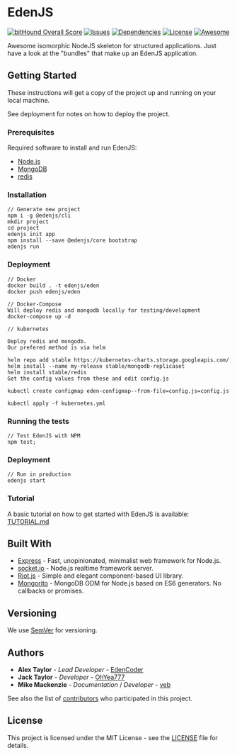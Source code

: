 # EdenJS
[![bitHound Overall Score](https://img.shields.io/bithound/code/github/eden-js/cli.svg?label=bitHound%20Overall%20Score&style=flat-square)](https://www.bithound.io/github/eden-js/cli)
[![Issues](https://img.shields.io/github/issues/eden-js/cli.svg?style=flat-square)](https://github.com/eden-js/cli/issues)
[![Dependencies](https://david-dm.org/eden-js/cli.svg?style=flat-square)](https://github.com/eden-js/cli)
[![License](https://img.shields.io/badge/license-MIT-blue.svg?style=flat-square)](https://github.com/eden-js/cli)
[![Awesome](https://img.shields.io/badge/awesome-true-green.svg?style=flat-square)](https://github.com/eden-js/cli)

Awesome isomorphic NodeJS skeleton for structured applications. Just have a look at the "bundles" that make up an EdenJS application.

## Getting Started
These instructions will get a copy of the project up and running on your local machine.

See deployment for notes on how to deploy the project.

### Prerequisites
Required software to install and run EdenJS:

* [Node.js](http://nodejs.org/)
* [MongoDB](https://www.mongodb.com/)
* [redis](https://redis.io/)

### Installation
```
// Generate new project
npm i -g @edenjs/cli
mkdir project
cd project
edenjs init app
npm install --save @edenjs/core bootstrap
edenjs run
```

### Deployment
```
// Docker
docker build . -t edenjs/eden
docker push edenjs/eden

// Docker-Compose
Will deploy redis and mongodb locally for testing/development
docker-compose up -d
```

```
// kubernetes

Deploy redis and mongodb.
Our prefered method is via helm

helm repo add stable https://kubernetes-charts.storage.googleapis.com/
helm install --name my-release stable/mongodb-replicaset
helm install stable/redis
Get the config values from these and edit config.js

kubectl create configmap eden-configmap--from-file=config.js=config.js

kubectl apply -f kubernetes.yml
```

### Running the tests
```
// Test EdenJS with NPM
npm test;
```

### Deployment
```
// Run in production
edenjs start
```

### Tutorial

A basic tutorial on how to get started with EdenJS is available: [TUTORIAL.md](TUTORIAL.md/)

## Built With

* [Express](https://expressjs.com/) - Fast, unopinionated, minimalist web framework for Node.js.
* [socket.io](https://socket.io/) - Node.js realtime framework server.
* [Riot.js](https://riot.js.org/) - Simple and elegant component-based UI library.
* [Mongorito](http://mongorito.com/) - MongoDB ODM for Node.js based on ES6 generators. No callbacks or promises.

## Versioning
We use [SemVer](http://semver.org/) for versioning.

## Authors
* **Alex Taylor** - *Lead Developer* - [EdenCoder](https://github.com/EdenCoder)
* **Jack Taylor** - *Developer* - [OhYea777](https://github.com/OhYea777)
* **Mike Mackenzie** - *Documentation* / *Developer* - [veb](https://github.com/veb)

See also the list of [contributors](https://github.com/eden-js/cli/contributors) who participated in this project.

## License
This project is licensed under the MIT License - see the [LICENSE](LICENSE) file for details.
